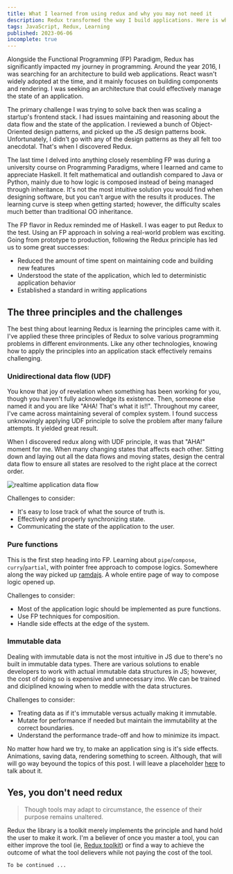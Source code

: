 ```yaml
---
title: What I learned from using redux and why you may not need it
description: Redux transformed the way I build applications. Here is what I learned after using it for several years, and also why I think you don't need it.
tags: JavaScript, Redux, Learning
published: 2023-06-06
incomplete: true
---
```


Alongside the Functional Programming (FP) Paradigm, Redux has significantly impacted my journey in programming. Around the year 2016, I was searching for an architecture to build web applications. React wasn't widely adopted at the time, and it mainly focuses on building components and rendering. I was seeking an architecture that could effectively manage the state of an application.

The primary challenge I was trying to solve back then was scaling a startup's frontend stack. I had issues maintaining and reasoning about the data flow and the state of the application. I reviewed a bunch of Object-Oriented design patterns, and picked up the JS design patterns book. Unfortunately, I didn't go with any of the design patterns as they all felt too anecdotal. That's when I discovered Redux.

The last time I delved into anything closely resembling FP was during a university course on Programming Paradigms, where I learned and came to appreciate Haskell. It felt mathematical and outlandish compared to Java or Python, mainly due to how logic is composed instead of being managed through inheritance. It's not the most intuitive solution you would find when designing software, but you can't argue with the results it produces. The learning curve is steep when getting started; however, the difficulty scales much better than traditional OO inheritance.

The FP flavor in Redux reminded me of Haskell. I was eager to put Redux to the test. Using an FP approach in solving a real-world problem was exciting. Going from prototype to production, following the Redux principle has led us to some great successes:

- Reduced the amount of time spent on maintaining code and building new features
- Understood the state of the application, which led to deterministic application behavior
- Established a standard in writing applications

## The three principles and the challenges

The best thing about learning Redux is learning the principles came with it. I've applied these three principles of Redux to solve various programming problems in different environments. Like any other technologies, knowing how to apply the principles into an application stack effectively remains challenging.

### Unidirectional data flow (UDF)

You know that joy of revelation when something has been working for you, though you haven't fully acknowledge its existence. Then, someone else named it and you are like "AHA! That's what it is!!". Throughout my career, I've came across maintaining several of complex system. I found success unknowingly applying UDF principle to solve the problem after many failure attempts. It yielded great result.

When I discovered redux along with UDF principle, it was that "AHA!" moment for me. When many changing states that affects each other. Sitting down and laying out all the data flows and moving states, design the central data flow to ensure all states are resolved to the right place at the correct order.

![realtime application data flow](/static/img/posts/realtime-application-data-flow.png)

Challenges to consider:

- It's easy to lose track of what the source of truth is.
- Effectively and properly synchronizing state.
- Communicating the state of the application to the user.

### Pure functions

This is the first step heading into FP. Learning about `pipe`/`compose`, `curry`/`partial`, with pointer free approach to compose logics. Somewhere along the way picked up [ramdajs](https://ramdajs.com/). A whole entire page of way to compose logic opened up.

Challenges to consider:

- Most of the application logic should be implemented as pure functions.
- Use FP techniques for composition.
- Handle side effects at the edge of the system.

### Immutable data

Dealing with immutable data is not the most intuitive in JS due to there's no built in immutable data types. There are various solutions to enable developers to work with actual immutable data structures in JS; however, the cost of doing so is expensive and unnecessary imo. We can be trained and diciplined knowing when to meddle with the data structures.

Challenges to consider:

- Treating data as if it's immutable versus actually making it immutable.
- Mutate for performance if needed but maintain the immutability at the correct boundaries.
- Understand the performance trade-off and how to minimize its impact.

No matter how hard we try, to make an application sing is it's side effects. Animations, saving data, rendering something to screen. Although, that will will go way beyound the topics of this post. I will leave a placeholder [here](/post/sideeffects) to talk about it.

## Yes, you don't need redux

> Though tools may adapt to circumstance, the essence of their purpose remains unaltered.

Redux the library is a toolkit merely implements the principle and hand hold the user to make it work. I'm a believer of once you master a tool, you can either improve the tool (ie, [Redux toolkit](https://redux-toolkit.js.org/)) or find a way to achieve the outcome of what the tool delievers while not paying the cost of the tool.

`To be continued ...`
